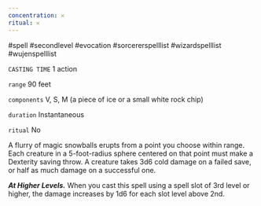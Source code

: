 ```yaml
---
concentration: 𐄂
ritual: 𐄂
---
```

#spell #secondlevel #evocation #sorcererspelllist #wizardspelllist #wujenspelllist

`CASTING TIME`
1 action

`range`
90 feet

`components`
V, S, M (a piece of ice or a small white rock chip)

`duration`
Instantaneous

`ritual`
No

A flurry of magic snowballs erupts from a point you choose within range. Each creature in a 5-foot-radius sphere centered on that point must make a Dexterity saving throw. A creature takes 3d6 cold damage on a failed save, or half as much damage on a successful one.

**_At Higher Levels._** When you cast this spell using a spell slot of 3rd level or higher, the damage increases by 1d6 for each slot level above 2nd.